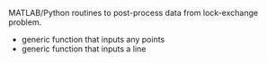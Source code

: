 MATLAB/Python routines to post-process data from lock-exchange problem. 
- generic function that inputs any points
- generic function that inputs a line 
